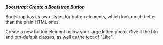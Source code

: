 ***Bootstrap: Create a Bootstrap Button***

Bootstrap has its own styles for button elements, which look much better than the plain HTML ones.

Create a new button element below your large kitten photo. Give it the btn and btn-default classes, as well as the text of "Like".
